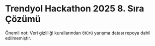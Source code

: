 # Trendyol Hackathon 2025 8. Sıra Çözümü

Önemli not: Veri gizliliği kurallarından ötürü yarışma datası repoya dahil edilmemiştir. 

